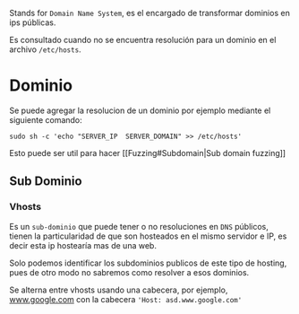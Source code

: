 Stands for `Domain Name System`, es el encargado de transformar dominios en ips públicas. 

Es consultado cuando no se encuentra resolución para un dominio en el archivo `/etc/hosts`.


# Dominio
Se puede agregar la resolucion de un dominio por ejemplo mediante el siguiente comando:

```shell
sudo sh -c 'echo "SERVER_IP  SERVER_DOMAIN" >> /etc/hosts'
```

Esto puede ser util para hacer [[Fuzzing#Subdomain|Sub domain fuzzing]]
## Sub Dominio

### Vhosts
Es un `sub-dominio` que puede tener o no resoluciones en `DNS` públicos, tienen la particularidad de que son hosteados en el mismo servidor e IP, es decir esta ip hostearía mas de una web.

Solo podemos identificar los subdominios publicos de este tipo de hosting, pues de otro modo no sabremos como resolver a esos dominios.

Se alterna entre vhosts usando una cabecera, por ejemplo, www.google.com con la cabecera `'Host: asd.www.google.com'`

